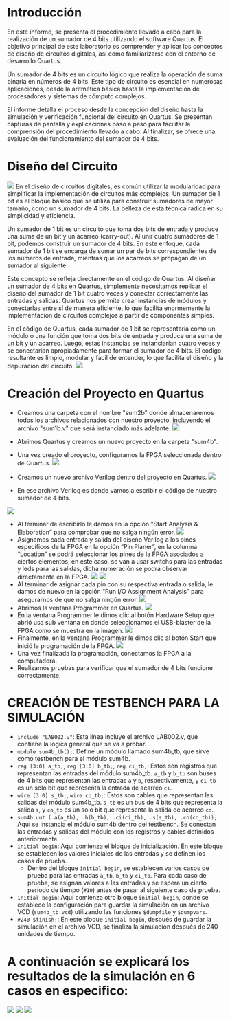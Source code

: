 # Introducción

En este informe, se presenta el procedimiento llevado a cabo para la realización de un sumador de 4 bits utilizando el software Quartus. El objetivo principal de este laboratorio es comprender y aplicar los conceptos de diseño de circuitos digitales, así como familiarizarse con el entorno de desarrollo Quartus.

Un sumador de 4 bits es un circuito lógico que realiza la operación de suma binaria en números de 4 bits. Este tipo de circuito es esencial en numerosas aplicaciones, desde la aritmética básica hasta la implementación de procesadores y sistemas de cómputo complejos.

El informe detalla el proceso desde la concepción del diseño hasta la simulación y verificación funcional del circuito en Quartus. Se presentan capturas de pantalla y explicaciones paso a paso para facilitar la comprensión del procedimiento llevado a cabo. Al finalizar, se ofrece una evaluación del funcionamiento del sumador de 4 bits.

# Diseño del Circuito
![](/LAB002/Imagenes_Lab002/1.png)
En el diseño de circuitos digitales, es común utilizar la modularidad para simplificar la implementación de circuitos más complejos. Un sumador de 1 bit es el bloque básico que se utiliza para construir sumadores de mayor tamaño, como un sumador de 4 bits. La belleza de esta técnica radica en su simplicidad y eficiencia.

Un sumador de 1 bit es un circuito que toma dos bits de entrada y produce una suma de un bit y un acarreo (carry-out). Al unir cuatro sumadores de 1 bit, podemos construir un sumador de 4 bits. En este enfoque, cada sumador de 1 bit se encarga de sumar un par de bits correspondientes de los números de entrada, mientras que los acarreos se propagan de un sumador al siguiente.

Este concepto se refleja directamente en el código de Quartus. Al diseñar un sumador de 4 bits en Quartus, simplemente necesitamos replicar el diseño del sumador de 1 bit cuatro veces y conectar correctamente las entradas y salidas. Quartus nos permite crear instancias de módulos y conectarlas entre sí de manera eficiente, lo que facilita enormemente la implementación de circuitos complejos a partir de componentes simples.

En el código de Quartus, cada sumador de 1 bit se representaría como un módulo o una función que toma dos bits de entrada y produce una suma de un bit y un acarreo. Luego, estas instancias se instanciarían cuatro veces y se conectarían apropiadamente para formar el sumador de 4 bits. El código resultante es limpio, modular y fácil de entender, lo que facilita el diseño y la depuración del circuito.
![](/LAB002/Imagenes_Lab002/2.png)


# Creación del Proyecto en Quartus

- Creamos una carpeta con el nombre "sum2b" donde almacenaremos todos los archivos relacionados con nuestro proyecto, incluyendo el archivo "sum1b.v" que será instanciado más adelante.
![](/LAB002/Imagenes_Lab002/3.jpg)


- Abrimos Quartus y creamos un nuevo proyecto en la carpeta "sum4b".
- Una vez creado el proyecto, configuramos la FPGA seleccionada dentro de Quartus.
![](/LAB002/Imagenes_Lab002/4.jpg)

- Creamos un nuevo archivo Verilog dentro del proyecto en Quartus.
![](/LAB002/Imagenes_Lab002/5.jpg)



- En ese archivo Verilog es donde vamos a escribir el código de nuestro sumador de 4 bits.

![](/LAB002/Imagenes_Lab002/6.jpg)
- Al terminar de escribirlo le damos en la opción “Start Analysis & Elaboration” para comprobar que no salga ningún error.
![](/LAB002/Imagenes_Lab002/7.jpg)
- Asignamos cada entrada y salida del diseño Verilog a los pines específicos de la FPGA en la opción “Pin Planer”, en la columna “Location” se podrá seleccionar los pines de la FPGA asociados a ciertos elementos, en este caso, se van a usar switchs para las entradas y leds para las salidas, dicha numeración se podrá observar directamente en la FPGA.
![](/LAB002/Imagenes_Lab002/8.jpg)
![](/LAB002/Imagenes_Lab002/9.jpg)
- Al terminar de asignar cada pin con su respectiva entrada o salida, le damos de nuevo en la opción “Run I/O Assignment Analysis” para asegurarnos de que no salga ningún error.
![](/LAB002/Imagenes_Lab002/10.jpg)
- Abrimos la ventana Programmer en Quartus.
![](/LAB002/Imagenes_Lab002/11.jpg)
- En la ventana Programmer le dimos clic al botón Hardware Setup que abrió usa sub ventana en donde seleccionamos el USB-blaster de la FPGA como se muestra en la imagen.
![](/LAB002/Imagenes_Lab002/12.png)
- Finalmente, en la ventana Programmer le dimos clic al botón Start que inició la programación de la FPGA.
![](/LAB002/Imagenes_Lab002/13.jpg)
- Una vez finalizada la programación, conectamos la FPGA a la computadora.
- Realizamos pruebas para verificar que el sumador de 4 bits funcione correctamente.

# CREACIÓN DE TESTBENCH PARA LA SIMULACIÓN



- `include "LAB002.v"`: Esta línea incluye el archivo LAB002.v, que contiene la lógica general que se va a probar.
- `module sum4b_tb();`: Define un módulo llamado sum4b_tb, que sirve como testbench para el módulo sum4b.
- `reg [3:0] a_tb;`, `reg [3:0] b_tb;`, `reg ci_tb;`: Estos son registros que representan las entradas del módulo sum4b_tb. `a_tb` y `b_tb` son buses de 4 bits que representan las entradas `a` y `b`, respectivamente, y `ci_tb` es un solo bit que representa la entrada de acarreo `ci`.
- `wire [3:0] s_tb;`, `wire co_tb;`: Estos son cables que representan las salidas del módulo sum4b_tb. `s_tb` es un bus de 4 bits que representa la salida `s`, y `co_tb` es un solo bit que representa la salida de acarreo `co`.
- `sum4b uut (.a(a_tb), .b(b_tb), .ci(ci_tb), .s(s_tb), .co(co_tb));`: Aquí se instancia el módulo sum4b dentro del testbench. Se conectan las entradas y salidas del módulo con los registros y cables definidos anteriormente.
- `initial begin`: Aquí comienza el bloque de inicialización. En este bloque se establecen los valores iniciales de las entradas y se definen los casos de prueba.
  - Dentro del bloque `initial begin`, se establecen varios casos de prueba para las entradas `a_tb`, `b_tb` y `ci_tb`. Para cada caso de prueba, se asignan valores a las entradas y se espera un cierto período de tiempo (`#10`) antes de pasar al siguiente caso de prueba.
- `initial begin`: Aquí comienza otro bloque `initial begin`, donde se establece la configuración para guardar la simulación en un archivo VCD (`sum4b_tb.vcd`) utilizando las funciones `$dumpfile` y `$dumpvars`.
- `#240 $finish;`: En este bloque `initial begin`, después de guardar la simulación en el archivo VCD, se finaliza la simulación después de 240 unidades de tiempo.

# A continuación se explicará los resultados de la simulación en 6 casos en especifico:
![](/LAB002/Imagenes_Lab002/simulacion.png)
![](/LAB002/Imagenes_Lab002/sumador1.png)
![](/LAB002/Imagenes_Lab002/sumador2.png)




